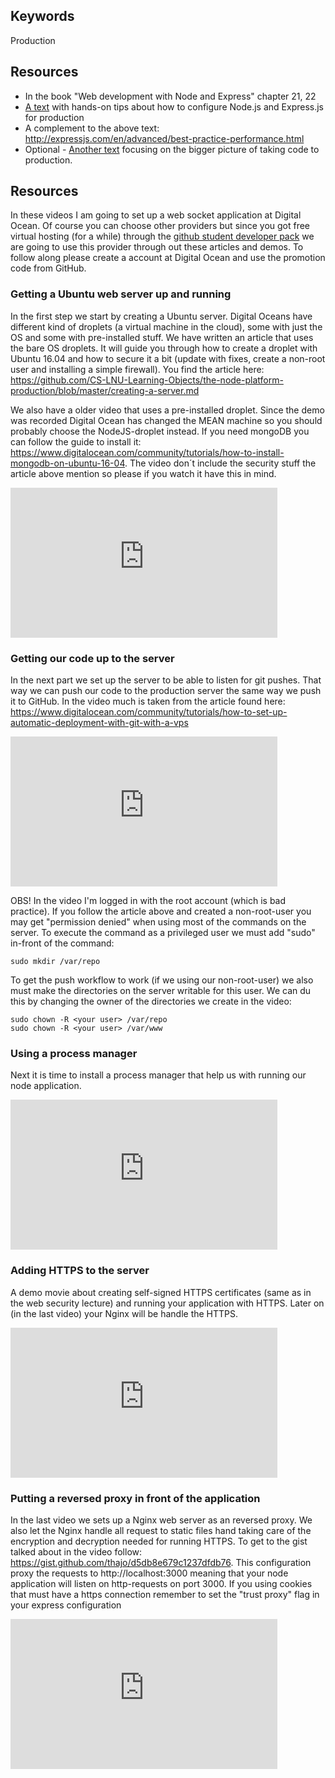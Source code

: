 ## Keywords
Production



## Resources
* In the book "Web development with Node and Express" chapter 21, 22
* [A text](https://github.com/1dv023/syllabus/blob/master/lectures/06/production_nodejs.md) with hands-on tips about how to configure Node.js and Express.js for production
* A complement to the above text: http://expressjs.com/en/advanced/best-practice-performance.html
* Optional - [Another text](https://github.com/1dv023/syllabus/blob/master/lectures/06/Production.md) focusing on the bigger picture of taking code to production. 

## Resources
In these videos I am going to set up a web socket application at Digital Ocean. Of course you can choose other providers but since you got free virtual hosting (for a while) through the [github student developer pack](https://education.github.com/) we are going to use this provider through out these articles and demos. To follow along please create a account at Digital Ocean and use the promotion code from GitHub.

### Getting a Ubuntu web server up and running
In the first step we start by creating a Ubuntu server. Digital Oceans have different kind of droplets (a virtual machine in the cloud), some with just the OS and some with pre-installed stuff. We have written an article that uses the bare OS droplets. It will guide you through how to create a droplet with Ubuntu 16.04 and how to secure it a bit (update with fixes, create a non-root user and installing a simple firewall). You find the article here:
https://github.com/CS-LNU-Learning-Objects/the-node-platform-production/blob/master/creating-a-server.md

We also have a older video that uses a pre-installed droplet. Since the demo was recorded Digital Ocean has changed the MEAN machine so you should probably choose the NodeJS-droplet instead. If you need mongoDB you can follow the guide to install it: https://www.digitalocean.com/community/tutorials/how-to-install-mongodb-on-ubuntu-16-04. The video don´t include the security stuff the article above mention so please if you watch it have this in mind.

<iframe width="427" height="240" src="https://www.youtube.com/embed/OcP1vCh5tRk" frameborder="0" allowfullscreen></iframe>

### Getting our code up to the server
In the next part we set up the server to be able to listen for git pushes. That way we can push our code to the production server the same way we push it to GitHub. In the video much is taken from the article found here:
https://www.digitalocean.com/community/tutorials/how-to-set-up-automatic-deployment-with-git-with-a-vps

<iframe width="427" height="240" src="https://www.youtube.com/embed/O0Q55iztjq4" frameborder="0" allowfullscreen></iframe>

OBS! In the video I'm logged in with the root account (which is bad practice). If you follow the article above and created a non-root-user you may get "permission denied" when using most of the commands on the server. To execute the command as a privileged user we must add "sudo" in-front of the command:
```
sudo mkdir /var/repo
```
To get the push workflow to work (if we using our non-root-user) we also must make the directories on the server writable for this user. We can du this by changing the owner of the directories we create in the video:
```
sudo chown -R <your user> /var/repo
sudo chown -R <your user> /var/www
```

### Using a process manager
Next it is time to install a process manager that help us with running our node application.

<iframe width="427" height="240" src="https://www.youtube.com/embed/lHDv7j2b0Oc" frameborder="0" allowfullscreen></iframe>

### Adding HTTPS to the server
A demo movie about creating self-signed HTTPS certificates (same as in the web security lecture) and running your application with HTTPS. Later on (in the last video) your Nginx will be handle the HTTPS.

<iframe width="427" height="240" src="https://www.youtube.com/embed/cfFlZnrco70" frameborder="0" allowfullscreen></iframe>

### Putting a reversed proxy in front of the application
In the last video we sets up a Nginx web server as an reversed proxy. We also let the Nginx handle all request to static files hand taking care of the encryption and decryption needed for running HTTPS. To get to the gist talked about in the video follow: https://gist.github.com/thajo/d5db8e679c1237dfdb76. This configuration proxy the requests to http://localhost:3000 meaning that your node application will listen on http-requests on port 3000. If you using cookies that must have a https connection remember to set the "trust proxy" flag in your express configuration

<iframe width="427" height="240" src="https://www.youtube.com/embed/OuRhaSQljsc" frameborder="0" allowfullscreen></iframe>
